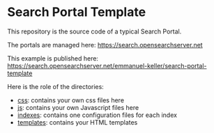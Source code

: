 # Search Portal Template

This repository is the source code of a typical Search Portal.

The portals are managed here:
https://search.opensearchserver.net

This example is published here:
https://search.opensearchserver.net/emmanuel-keller/search-portal-template

Here is the role of the directories:
- [css](css): contains your own css files here
- [js](js): contains your own Javascript files here
- [indexes](indexes): contains one configuration files for each index
- [templates](templates): contains your HTML templates